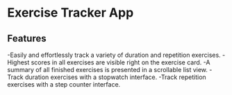 # Exercise Tracker App
## Features
-Easily and effortlessly track a variety of duration and repetition exercises.
-Highest scores in all exercises are visible right on the exercise card.
-A summary of all finished exercises is presented in a scrollable list view.
-Track duration exercises with a stopwatch interface.
-Track repetition exercises with a step counter interface.
